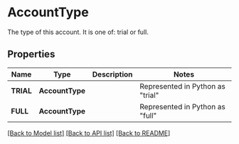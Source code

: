 # AccountType

The type of this account. It is one of: trial or full.
## Properties
Name | Type | Description | Notes
------------ | ------------- | ------------- | -------------
| **TRIAL** | **AccountType** |  | Represented in Python as "trial" |
| **FULL** | **AccountType** |  | Represented in Python as "full" |

[[Back to Model list]](../README.md#documentation-for-models) [[Back to API list]](../README.md#documentation-for-api-endpoints) [[Back to README]](../README.md)


